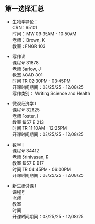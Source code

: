 ## 第一选择汇总
- 生物学导论：  
CRN：65101  
时间： MW 09:35AM - 10:50AM  
老师： Brown, K  
教室：FNGR 103

- 写作课  
 课程号 31878  
老师 Barlow, J  
教室 ACAD 301   
时间 TR 02:30PM - 03:45PM  
开课时间期间：08/25/25 - 12/08/25  
写作类别： Writing Science and Health

- 微观经济学 I  
课程号 32625  
老师 Foster, I  
教室 1957 E 213  
时间  TR 11:10AM - 12:25PM  
开课时间期间：08/25/25 - 12/08/25


- 数学 I  
课程号 34412    
老师 Srinivasan, K     
教室 1957 E B17     
时间 TR 04:45PM - 06:00PM     
开课时间期间：08/25/25 - 12/08/25     


- 新生研讨课 I   
课程号    
老师     
教室   
时间   
开课时间期间：08/25/25 - 12/08/25  
